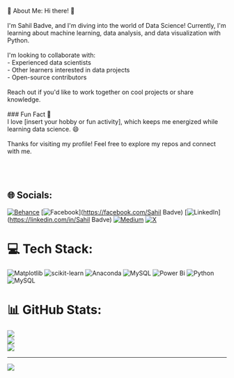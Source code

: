 💫 About Me:
Hi there! 👋<br><br>I'm Sahil Badve, and I'm diving into the world of Data Science! Currently, I'm learning about machine learning, data analysis, and data visualization with Python. <br><br>I'm looking to collaborate with:<br>- Experienced data scientists<br>- Other learners interested in data projects<br>- Open-source contributors<br><br>Reach out if you'd like to work together on cool projects or share knowledge.<br><br>### Fun Fact 🧠<br>I love [insert your hobby or fun activity], which keeps me energized while learning data science. 😄<br><br>Thanks for visiting my profile! Feel free to explore my repos and connect with me.<br><br><br><br>


## 🌐 Socials:
[![Behance](https://img.shields.io/badge/Behance-1769ff?logo=behance&logoColor=white)](https://behance.net/Sahilbadve) [![Facebook](https://img.shields.io/badge/Facebook-%231877F2.svg?logo=Facebook&logoColor=white)](https://facebook.com/Sahil Badve) [![LinkedIn](https://img.shields.io/badge/LinkedIn-%230077B5.svg?logo=linkedin&logoColor=white)](https://linkedin.com/in/Sahil Badve) [![Medium](https://img.shields.io/badge/Medium-12100E?logo=medium&logoColor=white)](https://medium.com/@iam_sahil) [![X](https://img.shields.io/badge/X-black.svg?logo=X&logoColor=white)](https://x.com/Badvesahil) 

# 💻 Tech Stack:
![Matplotlib](https://img.shields.io/badge/Matplotlib-%23ffffff.svg?style=for-the-badge&logo=Matplotlib&logoColor=black) ![scikit-learn](https://img.shields.io/badge/scikit--learn-%23F7931E.svg?style=for-the-badge&logo=scikit-learn&logoColor=white) ![Anaconda](https://img.shields.io/badge/Anaconda-%2344A833.svg?style=for-the-badge&logo=anaconda&logoColor=white) ![MySQL](https://img.shields.io/badge/mysql-%2300000f.svg?style=for-the-badge&logo=mysql&logoColor=white) ![Power Bi](https://img.shields.io/badge/power_bi-F2C811?style=for-the-badge&logo=powerbi&logoColor=black) ![Python](https://img.shields.io/badge/python-3670A0?style=for-the-badge&logo=python&logoColor=ffdd54) ![MySQL](https://img.shields.io/badge/mysql-%2300000f.svg?style=for-the-badge&logo=mysql&logoColor=white)
# 📊 GitHub Stats:
![](https://github-readme-stats.vercel.app/api?username=Sahilbadve17&theme=dark&hide_border=false&include_all_commits=false&count_private=false)<br/>
![](https://github-readme-streak-stats.herokuapp.com/?user=Sahilbadve17&theme=dark&hide_border=false)<br/>
![](https://github-readme-stats.vercel.app/api/top-langs/?username=Sahilbadve17&theme=dark&hide_border=false&include_all_commits=false&count_private=false&layout=compact)

---
[![](https://visitcount.itsvg.in/api?id=Sahilbadve17&icon=0&color=0)](https://visitcount.itsvg.in)

<!-- Proudly created with GPRM ( https://gprm.itsvg.in ) -->
